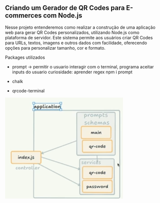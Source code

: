 ## Criando um Gerador de QR Codes para E-commerces com Node.js

Nesse projeto entenderemos como realizar a construção de uma aplicação web para gerar QR Codes personalizados, utilizando Node.js como plataforma de servidor. Este sistema permite aos usuários criar QR Codes para URLs, textos, imagens e outros dados com facilidade, oferecendo opções para personalizar tamanho, cor e formato.

Packages utilizados
- prompt -> permitir o usuario interagir com o terminal, programa aceitar inputs do usuario
    curiosidade: aprender regex
    npm i prompt

- chalk
- qrcode-terminal

![alt text](image.png)